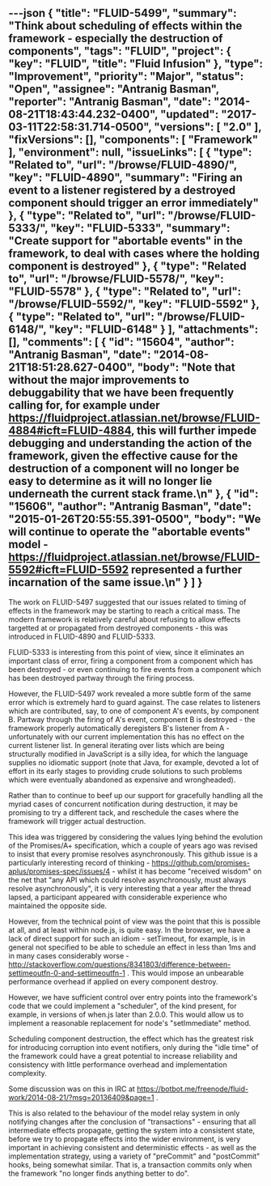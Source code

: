 ---json
{
  "title": "FLUID-5499",
  "summary": "Think about scheduling of effects within the framework - especially the destruction of components",
  "tags": "FLUID",
  "project": {
    "key": "FLUID",
    "title": "Fluid Infusion"
  },
  "type": "Improvement",
  "priority": "Major",
  "status": "Open",
  "assignee": "Antranig Basman",
  "reporter": "Antranig Basman",
  "date": "2014-08-21T18:43:44.232-0400",
  "updated": "2017-03-11T22:58:31.714-0500",
  "versions": [
    "2.0"
  ],
  "fixVersions": [],
  "components": [
    "Framework"
  ],
  "environment": null,
  "issueLinks": [
    {
      "type": "Related to",
      "url": "/browse/FLUID-4890/",
      "key": "FLUID-4890",
      "summary": "Firing an event to a listener registered by a destroyed component should trigger an error immediately"
    },
    {
      "type": "Related to",
      "url": "/browse/FLUID-5333/",
      "key": "FLUID-5333",
      "summary": "Create support for \"abortable events\" in the framework, to deal with cases where the holding component is destroyed"
    },
    {
      "type": "Related to",
      "url": "/browse/FLUID-5578/",
      "key": "FLUID-5578"
    },
    {
      "type": "Related to",
      "url": "/browse/FLUID-5592/",
      "key": "FLUID-5592"
    },
    {
      "type": "Related to",
      "url": "/browse/FLUID-6148/",
      "key": "FLUID-6148"
    }
  ],
  "attachments": [],
  "comments": [
    {
      "id": "15604",
      "author": "Antranig Basman",
      "date": "2014-08-21T18:51:28.627-0400",
      "body": "Note that without the major improvements to debuggability that we have been frequently calling for, for example under <https://fluidproject.atlassian.net/browse/FLUID-4884#icft=FLUID-4884>, this will further impede debugging and understanding the action of the framework, given the effective cause for the destruction of a component will no longer be easy to determine as it will no longer lie underneath the current stack frame.\n"
    },
    {
      "id": "15606",
      "author": "Antranig Basman",
      "date": "2015-01-26T20:55:55.391-0500",
      "body": "We will continue to operate the \"abortable events\" model - <https://fluidproject.atlassian.net/browse/FLUID-5592#icft=FLUID-5592> represented a further incarnation of the same issue.\n"
    }
  ]
}
---
The work on FLUID-5497 suggested that our issues related to timing of effects in the framework may be starting to reach a critical mass. The modern framework is relatively careful about refusing to allow effects targetted at or propagated from destroyed components - this was introduced in FLUID-4890 and FLUID-5333.

FLUID-5333 is interesting from this point of view, since it eliminates an important class of error, firing a component from a component which has been destroyed - or even continuing to fire events from a component which has been destroyed partway through the firing process.

However, the FLUID-5497 work revealed a more subtle form of the same error which is extremely hard to guard against. The case relates to listeners which are contributed, say, to one of component A's events, by component B. Partway through the firing of A's event, component B is destroyed - the framework properly automatically deregisters B's listener from A - unfortunately with our current implementation this has no effect on the current listener list. In general iterating over lists which are being structurally modified in JavaScript is a silly idea, for which the language supplies no idiomatic support (note that Java, for example, devoted a lot of effort in its early stages to providing crude solutions to such problems which were eventually abandoned as expensive and wrongheaded).&#x20;

Rather than to continue to beef up our support for gracefully handling all the myriad cases of concurrent notification during destruction, it may be promising to try a different tack, and reschedule the cases where the framework will trigger actual destruction.

This idea was triggered by considering the values lying behind the evolution of the Promises/A+ specification, which a couple of years ago was revised to insist that every promise resolves asynchronously. This github issue is a particularly interesting record of thinking - <https://github.com/promises-aplus/promises-spec/issues/4> - whilst it has become "received wisdom" on the net that "any API which could resolve asynchronously, must always resolve asynchronously", it is very interesting that a year after the thread lapsed, a participant appeared with considerable experience who maintained the opposite side.

However, from the technical point of view was the point that this is possible at all, and at least within node.js, is quite easy. In the browser, we have a lack of direct support for such an idiom - setTimeout, for example, is in general not specified to be able to schedule an effect in less than 1ms and in many cases considerably worse - <http://stackoverflow.com/questions/8341803/difference-between-settimeoutfn-0-and-settimeoutfn-1> . This would impose an unbearable performance overhead if applied on every component destroy.

However, we have sufficient control over entry points into the framework's code that we could implement a "scheduler", of the kind present, for example, in versions of when.js later than 2.0.0. This would allow us to implement a reasonable replacement for node's "setImmediate" method.

Scheduling component destruction, the effect which has the greatest risk for introducing corruption into event notifiers, only during the "idle time" of the framework could have a great potential to increase reliability and consistency with little performance overhead and implementation complexity.

Some discussion was on this in IRC at <https://botbot.me/freenode/fluid-work/2014-08-21/?msg=20136409&page=1> .&#x20;

This is also related to the behaviour of the model relay system in only notifying changes after the conclusion of "transactions" - ensuring that all intermediate effects propagate, getting the system into a consistent state, before we try to propagate effects into the wider environment, is very important in achieving consistent and deterministic effects - as well as the implementation strategy, using a variety of "preCommit" and "postCommit" hooks, being somewhat similar. That is, a transaction commits only when the framework "no longer finds anything better to do".

        